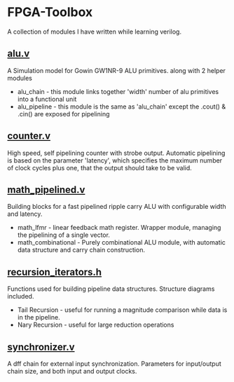 # FPGA-Toolbox
A collection of modules I have written while learning verilog.

## [alu.v](alu.v)
A Simulation model for Gowin GW1NR-9 ALU primitives. along with 2 helper modules
* alu_chain - this module links together 'width' number of alu primitives into a functional unit
* alu_pipeline - this module is the same as 'alu_chain' except the .cout() & .cin() are exposed for pipelining 

## [counter.v](counter.v)
High speed, self pipelining counter with strobe output. Automatic pipelining is based on the parameter 'latency', which specifies the maximum number of clock cycles plus one, that the output should take to be
valid.

## [math_pipelined.v](math_pipelined.v)
Building blocks for a fast pipelined ripple carry ALU with configurable width and latency.
* math_lfmr - linear feedback math register. Wrapper module, managing the pipelining of a single vector.
* math_combinational - Purely combinational ALU module, with automatic data structure and carry chain construction.


## [recursion_iterators.h](recursion_iterators.h)
Functions used for building pipeline data structures. Structure diagrams included.
* Tail Recursion - useful for running a magnitude comparison while data is in the pipeline.
* Nary Recursion - useful for large reduction operations

## [synchronizer.v](synchronizer.v)
A dff chain for external input synchronization. Parameters for input/output chain size, and both input
and output clocks.
